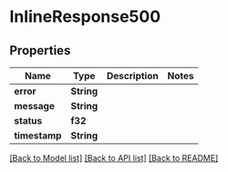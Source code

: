 # InlineResponse500

## Properties

Name | Type | Description | Notes
------------ | ------------- | ------------- | -------------
**error** | **String** |  | 
**message** | **String** |  | 
**status** | **f32** |  | 
**timestamp** | **String** |  | 

[[Back to Model list]](../README.md#documentation-for-models) [[Back to API list]](../README.md#documentation-for-api-endpoints) [[Back to README]](../README.md)


